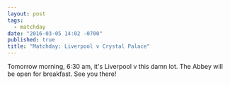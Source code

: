 ```yaml
---
layout: post
tags: 
  - matchday
date: "2016-03-05 14:02 -0700"
published: true
title: "Matchday: Liverpool v Crystal Palace"
---
```



Tomorrow morning, 6:30 am, it's Liverpool v this damn lot. The Abbey will be open for breakfast. See you there!
